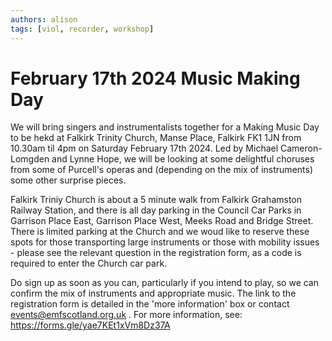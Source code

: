 ```yaml
---
authors: alison
tags: [viol, recorder, workshop]
---
```


# February 17th 2024 Music Making Day


We will bring singers and instrumentalists together for a Making Music Day to be hekd at Falkirk Trinity Church, Manse Place, Falkirk FK1 1JN from 10.30am til 4pm on Saturday February 17th 2024. Led by Michael Cameron-Lomgden and Lynne Hope, we will be looking at some delightful choruses from some of Purcell's operas and (depending on the mix of instruments) some other surprise pieces.

Falkirk Triniy Church is about a 5 minute walk from Falkirk Grahamston Railway Station, and there is all day parking in the Council Car Parks in Garrison Place East, Garrison Place West, Meeks Road and Bridge Street. There is limited parking at the Church and we woud like to  reserve these spots for those transporting large instruments or those with mobility issues - please see the relevant question in the registration form, as a code is required to enter the Church car park.

Do sign up as soon as you can, particularly if you intend to play, so we can confirm the mix of instruments and appropriate music. The link to the registration form is detailed in the 'more information' box or contact events@emfscotland.org.uk .
For more information, see:	https://forms.gle/yae7KEt1xVm8Dz37A